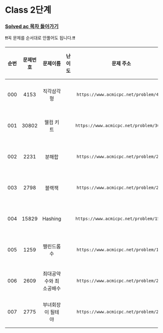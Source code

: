 # Class 2단계

### [Solved ac 목차 돌아가기](../../README.md)

❗️❗️꼭 문제를 순서대로 안풀어도 됩니다.❗️❗️

| 순번  | 문제번호  |     문제이름     |                                 난이도                                 |                    문제 주소                    |               풀이링크               | 상태  | 개인적인 난이도 |
|:---:|:-----:|:------------:|:-------------------------------------------------------------------:|:-------------------------------------------:|:--------------------------------:|:---------:|:-------:|
| 000 | 4153  |    직각삼각형     | <img src ="https://static.solved.ac/tier_small/3.svg" width = "15"> | ```https://www.acmicpc.net/problem/4153```  |    [바로 가기](./직각삼각형/README.md)    | ![DONE](https://img.shields.io/badge/DONE-brightgreen)|  ★☆☆☆☆  |
| 001 | 30802 |    웰컴 키트     | <img src ="https://static.solved.ac/tier_small/3.svg" width = "15"> | ```https://www.acmicpc.net/problem/30802``` |    [바로 가기](./웰컴키트/README.md)     | ![DONE](https://img.shields.io/badge/DONE-brightgreen) |  ★☆☆☆☆  |
| 002 | 2231  |     분해합      | <img src ="https://static.solved.ac/tier_small/4.svg" width = "15"> | ```https://www.acmicpc.net/problem/2231```  |     [바로 가기](./분해합/README.md)     |![DONE](https://img.shields.io/badge/DONE-brightgreen) |  ★★★☆☆  |
| 003 | 2798  |     블랙잭      | <img src ="https://static.solved.ac/tier_small/4.svg" width = "15"> | ```https://www.acmicpc.net/problem/2798```  |     [바로 가기](./블랙잭/README.md)     |![DONE](https://img.shields.io/badge/DONE-brightgreen) |  ★★☆☆☆  |
| 004 | 15829 |   Hashing    | <img src ="https://static.solved.ac/tier_small/4.svg" width = "15"> | ```https://www.acmicpc.net/problem/15829``` |   [바로 가기](./Hashing/README.md)   |![DONE](https://img.shields.io/badge/DONE-brightgreen)|★★☆☆☆|
| 005 | 1259  |    팰린드롬수     | <img src ="https://static.solved.ac/tier_small/5.svg" width = "15"> | ```https://www.acmicpc.net/problem/1259```  |    [바로 가기](./팰린드롬수/README.md)    |![DONE](https://img.shields.io/badge/DONE-brightgreen)|  ★★☆☆☆  |
| 006 | 2609  | 최대공약수와 최소공배수 | <img src ="https://static.solved.ac/tier_small/5.svg" width = "15"> | ```https://www.acmicpc.net/problem/2609```  | [바로 가기](./최대공약수와최소공배수/README.md) |![DONE](https://img.shields.io/badge/DONE-brightgreen) |★☆☆☆☆|
| 007 | 2775  |  부녀회장이 될테야   | <img src ="https://static.solved.ac/tier_small/5.svg" width = "15"> | ```https://www.acmicpc.net/problem/2775```  |  [바로 가기](./부녀회장이될테야/README.md)   |![DONE](https://img.shields.io/badge/DONE-brightgreen) |★★★☆☆|